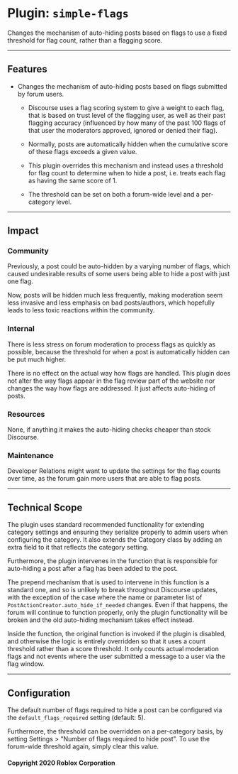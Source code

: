 # Plugin: `simple-flags`

Changes the mechanism of auto-hiding posts based on flags to use a fixed threshold for flag count, rather than a flagging score.

---

## Features

- Changes the mechanism of auto-hiding posts based on flags submitted by forum users.

  - Discourse uses a flag scoring system to give a weight to each flag, that is based on trust level of the flagging user, as well as their past flagging accuracy (influenced by how many of the past 100 flags of that user the moderators approved, ignored or denied their flag).

  - Normally, posts are automatically hidden when the cumulative score of these flags exceeds a given value.

  - This plugin overrides this mechanism and instead uses a threshold for flag count to determine when to hide a post, i.e. treats each flag as having the same score of 1.

  - The threshold can be set on both a forum-wide level and a per-category level.

---

## Impact

### Community

Previously, a post could be auto-hidden by a varying number of flags, which caused undesirable results of some users being able to hide a post with just one flag.

Now, posts will be hidden much less frequently, making moderation seem less invasive and less emphasis on bad posts/authors, which hopefully leads to less toxic reactions within the community.

### Internal

There is less stress on forum moderation to process flags as quickly as possible, because the threshold for when a post is automatically hidden can be put much higher.

There is no effect on the actual way how flags are handled. This plugin does not alter the way flags appear in the flag review part of the website nor changes the way how flags are addressed. It just affects auto-hiding of posts.

### Resources

None, if anything it makes the auto-hiding checks cheaper than stock Discourse.

### Maintenance

Developer Relations might want to update the settings for the flag counts over time, as the forum gain more users that are able to flag posts.

---

## Technical Scope

The plugin uses standard recommended functionality for extending category settings and ensuring they serialize properly to admin users when configuring the category. It also extends the Category class by adding an extra field to it that reflects the category setting.

Furthermore, the plugin intervenes in the function that is responsible for auto-hiding a post after a flag has been added to the post.

The prepend mechanism that is used to intervene in this function is a standard one, and so is unlikely to break throughout Discourse updates, with the exception of the case where the name or parameter list of `PostActionCreator.auto_hide_if_needed` changes. Even if that happens, the forum will continue to function properly, only the plugin functionality will be broken and the old auto-hiding mechanism takes effect instead.

Inside the function, the original function is invoked if the plugin is disabled, and otherwise the logic is entirely overridden so that it uses a count threshold rather than a score threshold. It only counts actual moderation flags and not events where the user submitted a message to a user via the flag window.

---

## Configuration

The default number of flags required to hide a post can be configured via the `default_flags_required` setting (default: 5).

Furthermore, the threshold can be overridden on a per-category basis, by setting Settings > "Number of flags required to hide post". To use the forum-wide threshold again, simply clear this value.

#### Copyright 2020 Roblox Corporation
